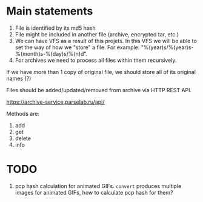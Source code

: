# Main statements

1. File is identified by its md5 hash
2. File might be included in another file (archive, encrypted tar, etc.)
3. We can have VFS as a result of this projets. In this VFS we will be able to set the
   way of how we "store" a file. For example: "%(year)s/%(year)s-%(month)s-%(day)s/%(n)d".
4. For archives we need to process all files within them recursively.


If we have more than 1 copy of original file, we should store all of its original names (?)

Files should be added/updated/removed from archive via HTTP REST API.

https://archive-service.parselab.ru/api/<method>

Methods are:

1. add
2. get
3. delete
4. info

# TODO

1. pcp hash calculation for animated GIFs. `convert` produces multiple images for animated GIFs,
how to calculate pcp hash for them?